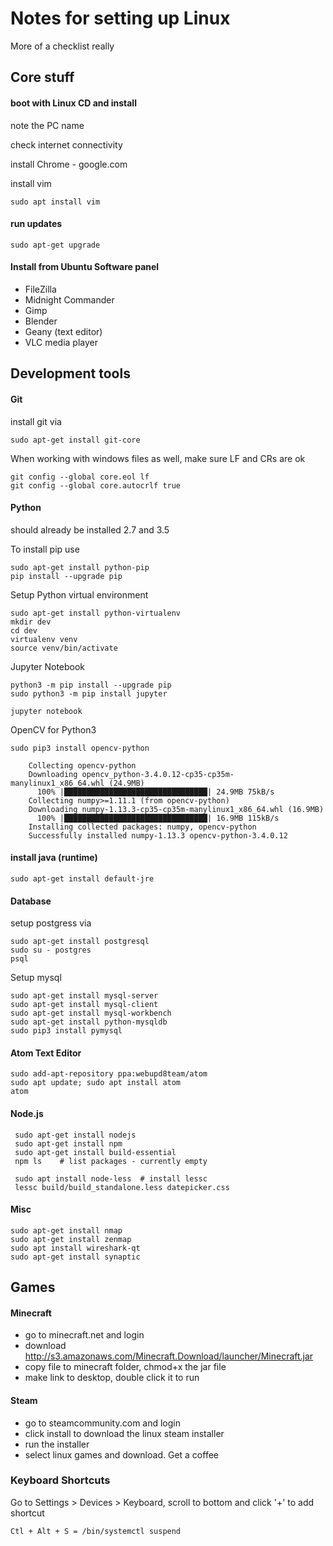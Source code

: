 
# Notes for setting up Linux

More of a checklist really

## Core stuff

#### boot with Linux CD and install 

note the PC name

check internet connectivity


install Chrome - google.com

install vim

    sudo apt install vim



#### run updates

    sudo apt-get upgrade




#### Install from Ubuntu Software panel
- FileZilla
- Midnight Commander
- Gimp
- Blender
- Geany (text editor)
- VLC media player




## Development tools

#### Git
install git via 

    sudo apt-get install git-core
    
When working with windows files as well, make sure LF and CRs are ok

    git config --global core.eol lf
    git config --global core.autocrlf true



#### Python
should already be installed 2.7 and 3.5


To install pip use

    sudo apt-get install python-pip
    pip install --upgrade pip


Setup Python virtual environment

    sudo apt-get install python-virtualenv
    mkdir dev
    cd dev
    virtualenv venv
    source venv/bin/activate
    

Jupyter Notebook

    python3 -m pip install --upgrade pip
    sudo python3 -m pip install jupyter

    jupyter notebook
    
    
OpenCV for Python3
    
    sudo pip3 install opencv-python
    
        Collecting opencv-python
        Downloading opencv_python-3.4.0.12-cp35-cp35m-manylinux1_x86_64.whl (24.9MB)
          100% |████████████████████████████████| 24.9MB 75kB/s 
        Collecting numpy>=1.11.1 (from opencv-python)
        Downloading numpy-1.13.3-cp35-cp35m-manylinux1_x86_64.whl (16.9MB)
          100% |████████████████████████████████| 16.9MB 115kB/s 
        Installing collected packages: numpy, opencv-python
        Successfully installed numpy-1.13.3 opencv-python-3.4.0.12
    
    

#### install java (runtime)

    sudo apt-get install default-jre


#### Database

setup postgress via

    sudo apt-get install postgresql
    sudo su - postgres
    psql
    
    
Setup mysql

    sudo apt-get install mysql-server
    sudo apt-get install mysql-client
    sudo apt-get install mysql-workbench
    sudo apt-get install python-mysqldb
    sudo pip3 install pymysql
 
 
#### Atom Text Editor
 
    sudo add-apt-repository ppa:webupd8team/atom
    sudo apt update; sudo apt install atom 
    atom
 
 
 #### Node.js
 
     sudo apt-get install nodejs
     sudo apt-get install npm
     sudo apt-get install build-essential
     npm ls    # list packages - currently empty
     
     sudo apt install node-less  # install lessc
     lessc build/build_standalone.less datepicker.css
 

#### Misc

    sudo apt-get install nmap 
    sudo apt-get install zenmap
    sudo apt install wireshark-qt
    sudo apt-get install synaptic


## Games


#### Minecraft
- go to minecraft.net and login
- download http://s3.amazonaws.com/Minecraft.Download/launcher/Minecraft.jar
- copy file to minecraft folder, chmod+x the jar file
- make link to desktop, double click it to run

#### Steam
- go to steamcommunity.com and login
- click install to download the linux steam installer
- run the installer
- select linux games and download. Get a coffee

### Keyboard Shortcuts
Go to Settings > Devices > Keyboard, scroll to bottom and click '+' to add shortcut

    Ctl + Alt + S = /bin/systemctl suspend
